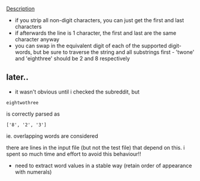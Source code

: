 <a href="https://adventofcode.com/2023/day/1">Description</a>

* if you strip all non-digit characters, you can just get the first and last
    characters
* if afterwards the line is 1 character, the first and last are the same
    character anyway
* you can swap in the equivalent digit of each of the supported digit-words,
    but be sure to traverse the string and all substrings first - 'twone' and
    'eighthree' should be 2 and 8 respectively

## later..

- it wasn't obvious until i checked the subreddit, but

```
eightwothree
```

is correctly parsed as

```
['8', '2', '3']
```

ie. overlapping words are considered

there are lines in the input file (but not the test file) that depend on this.
i spent so much time and effort to avoid this behaviour!!

- need to extract word values in a stable way (retain order of appearance with numerals)
